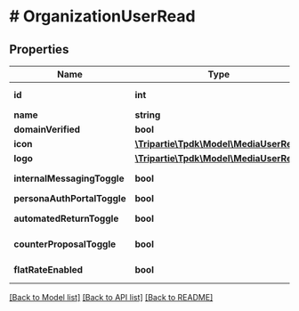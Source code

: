 # # OrganizationUserRead

## Properties

Name | Type | Description | Notes
------------ | ------------- | ------------- | -------------
**id** | **int** |  | [optional] [readonly]
**name** | **string** |  | [optional]
**domainVerified** | **bool** |  |
**icon** | [**\Tripartie\Tpdk\Model\MediaUserRead**](MediaUserRead.md) |  | [optional]
**logo** | [**\Tripartie\Tpdk\Model\MediaUserRead**](MediaUserRead.md) |  | [optional]
**internalMessagingToggle** | **bool** |  | [default to true]
**personaAuthPortalToggle** | **bool** |  |
**automatedReturnToggle** | **bool** |  | [default to true]
**counterProposalToggle** | **bool** |  | [default to true]
**flatRateEnabled** | **bool** |  | [optional] [readonly]

[[Back to Model list]](../../README.md#models) [[Back to API list]](../../README.md#endpoints) [[Back to README]](../../README.md)
